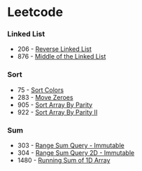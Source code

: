 # Leetcode

### Linked List

- 206 - [Reverse Linked List](src/com/namanh/linked_list/ReverseLinkedList.java)
- 876 - [Middle of the Linked List](src/com/namanh/linked_list/MiddleLinkedList.java)

### Sort

- 75 - [Sort Colors](src/com/namanh/sort/SortColors.java)
- 283 - [Move Zeroes](src/com/namanh/sort/MoveZeroes.java)
- 905 - [Sort Array By Parity](src/com/namanh/sort/SortArrayByParity.java)
- 922 - [Sort Array By Parity II](src/com/namanh/sort/SortArrayByParityII.java)


### Sum

- 303 - [Range Sum Query - Immutable](src/com/namanh/sum/NumArray.java)
- 304 - [Range Sum Query 2D - Immutable](src/com/namanh/sum/NumMatrix.java)
- 1480 - [Running Sum of 1D Array](src/com/namanh/sum/RunningSum.java)